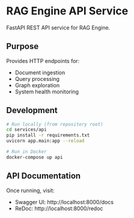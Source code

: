 # RAG Engine API Service

FastAPI REST API service for RAG Engine.

## Purpose

Provides HTTP endpoints for:
- Document ingestion
- Query processing
- Graph exploration
- System health monitoring

## Development

```bash
# Run locally (from repository root)
cd services/api
pip install -r requirements.txt
uvicorn app.main:app --reload

# Run in Docker
docker-compose up api
```

## API Documentation

Once running, visit:
- Swagger UI: http://localhost:8000/docs
- ReDoc: http://localhost:8000/redoc

